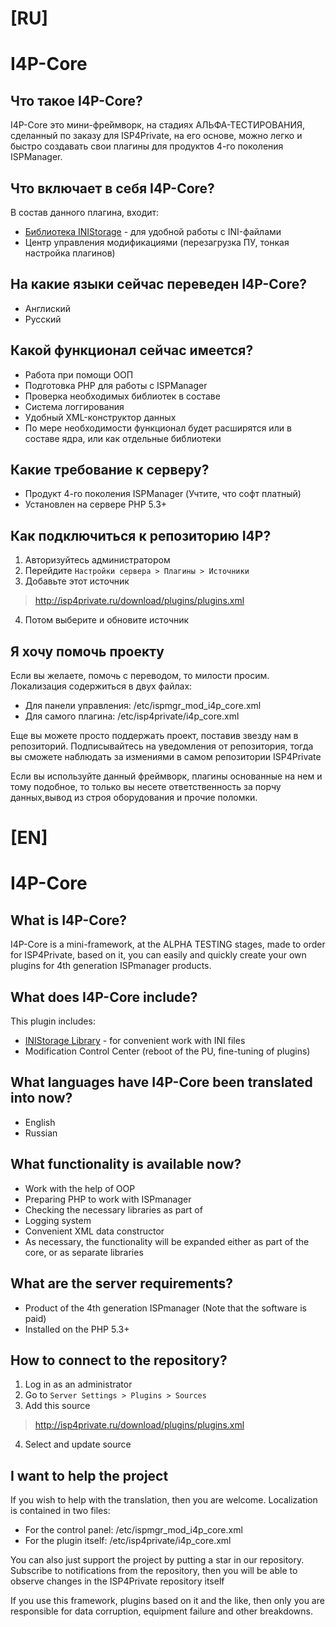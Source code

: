# [RU]
# I4P-Core
## Что такое I4P-Core?
I4P-Core это мини-фре́ймворк, на стадиях АЛЬФА-ТЕСТИРОВАНИЯ, сделанный по заказу для ISP4Private, на его основе, можно легко и быстро создавать свои плагины для продуктов 4-го поколения ISPManager.

## Что включает в себя I4P-Core?
В состав данного плагина, входит:
- [Библиотека INIStorage](https://github.com/pimnik98/INIStorage) - для удобной работы с INI-файлами
- Центр управления модификациями (перезагрузка ПУ, тонкая настройка плагинов)

## На какие языки сейчас переведен I4P-Core?
- Англиский
- Русский

## Какой функционал сейчас имеется?
- Работа при помощи ООП
- Подготовка PHP для работы с ISPManager
- Проверка необходимых библиотек в составе
- Система логгирования
- Удобный XML-конструктор данных
- По мере необходимости функционал будет расширятся или в составе ядра, или как отдельные библиотеки

## Какие требование к серверу?
- Продукт 4-го поколения ISPManager (Учтите, что софт платный)
- Установлен на сервере PHP 5.3+

## Как подключиться к репозиторию I4P?
1. Авторизуйтесь администратором
2. Перейдите `Настройки сервера > Плагины > Источники`
3. Добавьте этот источник
> http://isp4private.ru/download/plugins/plugins.xml
4. Потом выберите и обновите источник

## Я хочу помочь проекту
Если вы желаете, помочь с переводом, то милости просим.
Локализация содержиться в двух файлах:
- Для панели управления: /etc/ispmgr_mod_i4p_core.xml
- Для самого плагина: /etc/isp4private/i4p_core.xml

Еще вы можете просто поддержать проект, поставив звезду нам в репозиторий.
Подписывайтесь на уведомления от репозитория, тогда вы сможете наблюдать за измениями в самом репозитории ISP4Private

Если вы используйте данный фреймворк, плагины основанные на нем и тому подобное, то только вы несете ответственность за порчу данных,вывод из строя оборудования и прочие поломки.

# [EN]
# I4P-Core
## What is I4P-Core?
I4P-Core is a mini-framework, at the ALPHA TESTING stages, made to order for ISP4Private, based on it, you can easily and quickly create your own plugins for 4th generation ISPmanager products.

## What does I4P-Core include?
This plugin includes:
- [INIStorage Library](https://github.com/pimnik98/INIStorage ) - for convenient work with INI files
- Modification Control Center (reboot of the PU, fine-tuning of plugins)

## What languages have I4P-Core been translated into now?
- English
- Russian

## What functionality is available now?
- Work with the help of OOP
- Preparing PHP to work with ISPmanager
- Checking the necessary libraries as part of
- Logging system
- Convenient XML data constructor
- As necessary, the functionality will be expanded either as part of the core, or as separate libraries

## What are the server requirements?
- Product of the 4th generation ISPmanager (Note that the software is paid)
- Installed on the PHP 5.3+


## How to connect to the repository?
1. Log in as an administrator
2. Go to `Server Settings > Plugins > Sources`
3. Add this source
> http://isp4private.ru/download/plugins/plugins.xml
4. Select and update source

## I want to help the project
If you wish to help with the translation, then you are welcome.
Localization is contained in two files:
- For the control panel: /etc/ispmgr_mod_i4p_core.xml
- For the plugin itself: /etc/isp4private/i4p_core.xml

You can also just support the project by putting a star in our repository.
Subscribe to notifications from the repository, then you will be able to observe changes in the ISP4Private repository itself

If you use this framework, plugins based on it and the like, then only you are responsible for data corruption, equipment failure and other breakdowns.
